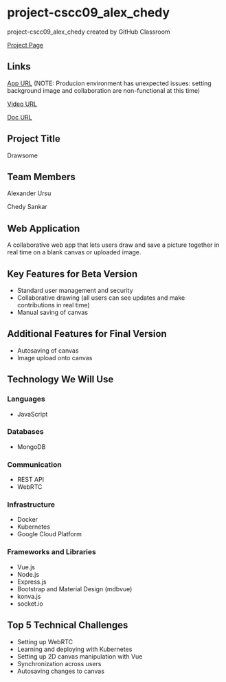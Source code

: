 # project-cscc09_alex_chedy

project-cscc09_alex_chedy created by GitHub Classroom

[Project Page](https://thierrysans.me/CSCC09/project/)

## Links

[App URL](https://drawsome.pictures)
(NOTE: Producion environment has unexpected issues: setting background image and collaboration are non-functional at this time)

[Video URL](https://youtu.be/-fjoRI7we1U)

[Doc URL](server/README.md)

## Project Title

Drawsome

## Team Members

Alexander Ursu

Chedy Sankar

## Web Application

A collaborative web app that lets users draw and save a picture together in real time on a blank canvas or uploaded image.

## Key Features for Beta Version

- Standard user management and security
- Collaborative drawing (all users can see updates and make contributions in real time)
- Manual saving of canvas

## Additional Features for Final Version

- Autosaving of canvas
- Image upload onto canvas

## Technology We Will Use

### Languages

- JavaScript

### Databases

- MongoDB

### Communication

- REST API
- WebRTC

### Infrastructure

- Docker
- Kubernetes
- Google Cloud Platform

### Frameworks and Libraries

- Vue.js
- Node.js
- Express.js
- Bootstrap and Material Design (mdbvue)
- konva.js
- socket.io

## Top 5 Technical Challenges

- Setting up WebRTC
- Learning and deploying with Kubernetes
- Setting up 2D canvas manipulation with Vue
- Synchronization across users
- Autosaving changes to canvas
